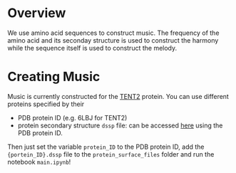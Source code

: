 # Overview

We use amino acid sequences to construct music.  The frequency of the amino acid and its seconday structure is used to construct the harmony while the sequence itself is used to construct the melody.

# Creating Music

Music is currently constructed for the [TENT2](https://www.rcsb.org/structure/6LBJ) protein.  You can use different proteins specified by their
* PDB protein ID (e.g. 6LBJ for TENT2)
* protein secondary structure `dssp` file: can be accessed [here](https://pdb-redo.eu/dssp) using the PDB protein ID.

Then just set the variable `protein_ID` to the PDB protein ID, add the `{portein_ID}.dssp` file to the `protein_surface_files` folder and run the notebook `main.ipynb`!
